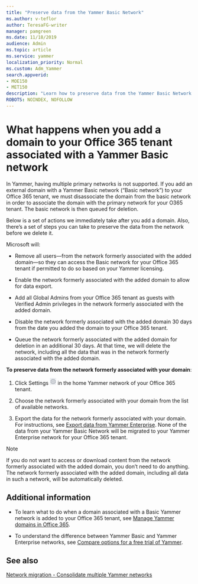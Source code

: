 ```yaml
---
title: "Preserve data from the Yammer Basic Network"
ms.author: v-teflor
author: TeresaFG-writer
manager: pamgreen
ms.date: 11/18/2019
audience: Admin
ms.topic: article
ms.service: yammer
localization_priority: Normal
ms.custom: Adm_Yammer
search.appverid: 
- MOE150
- MET150
description: "Learn how to preserve data from the Yammer Basic Network."
ROBOTS: NOINDEX, NOFOLLOW 
---
```


# What happens when you add a domain to your Office 365 tenant associated with a Yammer Basic network

In Yammer, having multiple primary networks is not supported. If you add an external domain with a Yammer Basic network (“Basic network”) to your Office 365 tenant, we must disassociate the domain from the basic network in order to associate the domain with the primary network for your O365 tenant.  The basic network is then queued for deletion. 

Below is a set of actions we immediately take after you add a domain. Also, there’s a set of steps you can take to preserve the data from the network before we delete it.

Microsoft will:

- Remove all users—from the network formerly associated with the added domain—so they can access the Basic network for your Office 365 tenant if permitted to do so based on your Yammer licensing.

- Enable the network formerly associated with the added domain to allow for data export.

- Add all Global Admins from your Office 365 tenant as guests with Verified Admin privileges in the network formerly associated with the added domain.

- Disable the network formerly associated with the added domain 30 days from the date you added the domain to your Office 365 tenant.

- Queue the network formerly associated with the added domain for deletion in an additional 30 days. At that time, we will delete the network, including all the data that was in the network formerly associated with the added domain.

**To preserve data from the network formerly associated with your domain**:

1. Click Settings ![Yammer settings icon](../media/9704ce70-56ce-43f7-96c6-f253b0413d40.png) in the home Yammer network of your Office 365 tenant.

2. Choose the network formerly associated with your domain from the list of available networks.

3. Export the data for the network formerly associated with your domain. For instructions, see [Export data from Yammer Enterprise](../manage-security-and-compliance/export-yammer-enterprise-data.md). None of the data from your Yammer Basic Network will be migrated to your Yammer Enterprise network for your Office 365 tenant.

>[!NOTE]
> If you do not want to access or download content from the network formerly associated with the added domain, you don’t need to do anything. The network formerly associated with the added domain, including all data in such a network, will be automatically deleted.

## Additional information

- To learn what to do when a domain associated with a Basic Yammer network is added to your Office 365 tenant, see [Manage Yammer domains in Office 365](manage-yammer-domains.md).

- To understand the difference between Yammer Basic and Yammer Enterprise networks, see [Compare options for a free trial of Yammer](../get-started-with-yammer/compare-options-for-a-free-trial.md).

## See also

[Network migration - Consolidate multiple Yammer networks](consolidate-multiple-yammer-networks.md)
